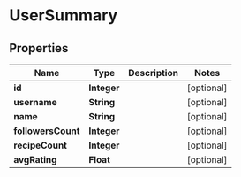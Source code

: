 

# UserSummary


## Properties

| Name | Type | Description | Notes |
|------------ | ------------- | ------------- | -------------|
|**id** | **Integer** |  |  [optional] |
|**username** | **String** |  |  [optional] |
|**name** | **String** |  |  [optional] |
|**followersCount** | **Integer** |  |  [optional] |
|**recipeCount** | **Integer** |  |  [optional] |
|**avgRating** | **Float** |  |  [optional] |



